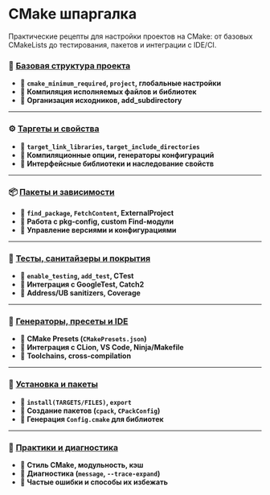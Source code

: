 # CMake шпаргалка

Практические рецепты для настройки проектов на CMake: от базовых CMakeLists до тестирования, пакетов и интеграции с IDE/CI.

### 🧱 [Базовая структура проекта](./project-basics.md)

* 📌  **`cmake_minimum_required`, `project`, глобальные настройки**
* 📌  **Компиляция исполняемых файлов и библиотек**
* 📌  **Организация исходников, add_subdirectory**

***

### ⚙️ [Таргеты и свойства](./targets-properties.md)

* 📌  **`target_link_libraries`, `target_include_directories`**
* 📌  **Компиляционные опции, генераторы конфигураций**
* 📌  **Интерфейсные библиотеки и наследование свойств**

***

### 📦 [Пакеты и зависимости](./packages-deps.md)

* 📌  **`find_package`, `FetchContent`, ExternalProject**
* 📌  **Работа с pkg-config, custom Find-модули**
* 📌  **Управление версиями и конфигурациями**

***

### 🧪 [Тесты, санитайзеры и покрытия](./testing-sanitizers.md)

* 📌  **`enable_testing`, `add_test`, CTest**
* 📌  **Интеграция с GoogleTest, Catch2**
* 📌  **Address/UB sanitizers, Coverage**

***

### 🔄 [Генераторы, пресеты и IDE](./presets-ide.md)

* 📌  **CMake Presets (`CMakePresets.json`)**
* 📌  **Интеграция с CLion, VS Code, Ninja/Makefile**
* 📌  **Toolchains, cross-compilation**

***

### 🚀 [Установка и пакеты](./install-packaging.md)

* 📌  **`install(TARGETS/FILES)`, `export`**
* 📌  **Создание пакетов (`cpack`, `CPackConfig`)**
* 📌  **Генерация `Config.cmake` для библиотек**

***

### 🔐 [Практики и диагностика](./best-practices.md)

* 📌  **Стиль CMake, модульность, кэш**
* 📌  **Диагностика (`message`, `--trace-expand`)**
* 📌  **Частые ошибки и способы их избежать**
